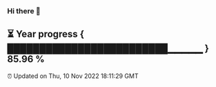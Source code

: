 ### Hi there 👋
⏳ Year progress { █████████████████████████▁▁▁▁▁ } 85.96 %
---
⏰ Updated on Thu, 10 Nov 2022 18:11:29 GMT

